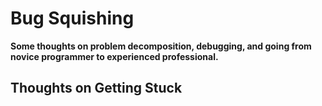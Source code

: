 # Bug Squishing
**Some thoughts on problem decomposition, debugging, and going from novice programmer to experienced professional.**

## Thoughts on Getting Stuck

